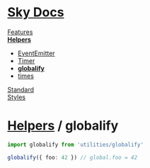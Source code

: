 <!--- This globalify was auto-generated using "npx sky readme build" --> 

# [Sky Docs](/README.md)

[Features](../../features/Features.md)   
**[Helpers](../../helpers/Helpers.md)**   
* [EventEmitter](../../helpers/EventEmitter/EventEmitter.md)
* [Timer](../../helpers/Timer/Timer.md)
* **[globalify](../../helpers/globalify/globalify.md)**
* [times](../../helpers/times/times.md)
  
[Standard](../../standard2/Standard.md)   
[Styles](../../styles/Styles.md)   

# [Helpers](../../helpers/Helpers.md) / globalify

```typescript
import globalify from 'utilities/globalify'

globalify({ foo: 42 }) // global.foo = 42

```